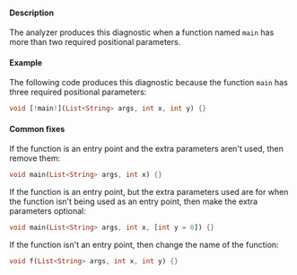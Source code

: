 #### Description

The analyzer produces this diagnostic when a function named `main` has more
than two required positional parameters.

#### Example

The following code produces this diagnostic because the function `main` has
three required positional parameters:

```dart
void [!main!](List<String> args, int x, int y) {}
```

#### Common fixes

If the function is an entry point and the extra parameters aren't used,
then remove them:

```dart
void main(List<String> args, int x) {}
```

If the function is an entry point, but the extra parameters used are for
when the function isn't being used as an entry point, then make the extra
parameters optional:

```dart
void main(List<String> args, int x, [int y = 0]) {}
```

If the function isn't an entry point, then change the name of the function:

```dart
void f(List<String> args, int x, int y) {}
```
